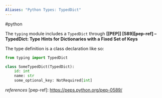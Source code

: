 ```yaml
---
Aliases: "Python Types: TypedDict"
---
```

#python

The `typing` module includes a `TypedDict` through **[[PEP]] [589][pep-ref] – TypedDict: Type Hints for Dictionaries with a Fixed Set of Keys**

The type definition is a class declaration like so:
```python
from typing import TypedDict

class SomeTypedDict(TypedDict):
	id: int
	name: str
	some_optional_key: NotRequired[int]
```

*references*
[pep-ref]: https://peps.python.org/pep-0589/